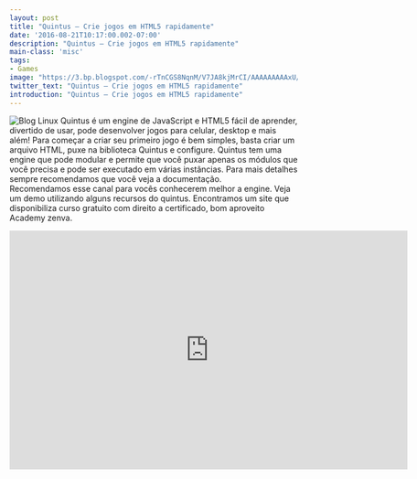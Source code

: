 ```yaml
---
layout: post
title: "Quintus – Crie jogos em HTML5 rapidamente"
date: '2016-08-21T10:17:00.002-07:00'
description: "Quintus – Crie jogos em HTML5 rapidamente"
main-class: 'misc'
tags:
- Games
image: "https://3.bp.blogspot.com/-rTnCGS8NqnM/V7JA8kjMrCI/AAAAAAAAAxU/V7w6TP37ZXUt2LWHZomtwJJI4f86KgpKwCLcB/s72-c/quintus.png"
twitter_text: "Quintus – Crie jogos em HTML5 rapidamente"
introduction: "Quintus – Crie jogos em HTML5 rapidamente"
---
```

![Blog Linux](https://3.bp.blogspot.com/-rTnCGS8NqnM/V7JA8kjMrCI/AAAAAAAAAxU/V7w6TP37ZXUt2LWHZomtwJJI4f86KgpKwCLcB/s640/quintus.png "Blog Linux")
Quintus é um engine de  JavaScript e HTML5 fácil de aprender, divertido de usar, pode  desenvolver jogos para celular, desktop e mais além! Para começar a  criar seu primeiro jogo é bem simples, basta criar um arquivo HTML, puxe  na biblioteca Quintus e configure. Quintus tem uma engine que pode  modular e permite que você puxar apenas os módulos que você precisa e  pode ser executado em várias instâncias. Para mais detalhes sempre  recomendamos que você veja a documentação.  
Recomendamos esse canal para vocês conhecerem melhor a engine. Veja um  demo utilizando alguns recursos do quintus. Encontramos um site que  disponibiliza curso gratuito com direito a certificado, bom aproveito  Academy zenva.
<iframe allowfullscreen="" frameborder="0" height="418" src="https://www.youtube.com/embed/i9cf1KiamoI" width="696"><iframe> 
Via:  Ciência Computação
